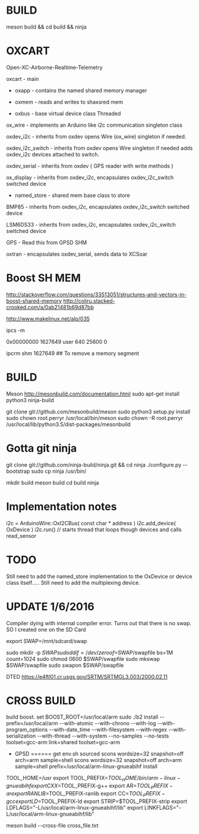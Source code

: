 BUILD
=====
meson build && cd build && ninja


OXCART
======
Open-XC-Airborne-Realtime-Telemetry

oxcart - main

* oxapp - contains the named shared memory manager

* oxmem - reads and writes to shaxsred mem

* oxbus - base virtual device class Threaded

ox_wire - implements an Arduino like i2c communication singleton class

oxdev_i2c - inherits from oxdev opens Wire (ox_wire) singleton if needed.

oxdev_i2c_switch - inherits from oxdev opens Wire singleton if needed
                   adds oxdev_i2c devices attached to switch.

oxdev_serial - inherits from oxdev ( GPS reader with write methods )

ox_display - inherits from oxdev_i2c, encapsulates oxdev_i2c_switch
             switched device

* named_store - shared mem base class to store 

BMP85 - inherits from oxdev_i2c, encapsulates oxdev_i2c_switch
        switched device

LSM6DS33 - inherits from oxdev_i2c, encapsulates oxdev_i2c_switch
           switched device

GPS - Read this from GPSD SHM


oxtran - encapsulates oxdev_serial, sends data to XCSoar 



Boost SH MEM
============
http://stackoverflow.com/questions/33513051/structures-and-vectors-in-boost-shared-memory
http://coliru.stacked-crooked.com/a/0ab21481b69d87bb

http://www.makelinux.net/alp/035

ipcs -m 

0x00000000 1627649   user    640       25600     0 

ipcrm shm 1627649 ## To remove a memory segment


BUILD
=====
Meson http://mesonbuild.com/documentation.html
sudo apt-get install python3 ninja-build

git clone git://github.com/mesonbuild/meson
sudo python3 setup.py install
sudo chown root.perryr /usr/local/bin/meson
sudo chown -R root.perryr /usr/local/lib/python3.5/dist-packages/mesonbuild

Gotta git ninja
===============
git clone git://github.com/ninja-build/ninja.git && cd ninja
./configure.py --bootstrap
sudo cp ninja /usr/bin/

mkdir build
meson build
cd build
ninja

Implementation notes
====================

i2c = ArduinoWire::OxI2CBus( const char * address )
i2c.add_device( OxDevice )
i2c.run()  // starts thread that loops though devices and calls read_sensor


TODO
====
Still need to add the named_store implementation to the OxDevice or device class itself.....
Still need to add the multiplexing device.


UPDATE 1/6/2016
===============
Compiler dying with internal compiler error. Turns out that there is no swap. SO I created one on the SD Card

export SWAP=/mnt/sdcard/swap

sudo mkdir -p $SWAP
sudo dd if=/dev/zero of=$SWAP/swapfile bs=1M count=1024
sudo chmod 0600 $SWAP/swapfile
sudo mkswap $SWAP/swapfile
sudo swapon $SWAP/swapfile

DTED
https://e4ftl01.cr.usgs.gov/SRTM/SRTMGL3.003/2000.02.11

CROSS BUILD
===========

build boost.
set BOOST_ROOT=/usr/local/arm
sudo ./b2 install --prefix=/usr/local/arm --with-atomic --with-chrono --with-log --with-program_options --with-date_time --with-filesystem --with-regex --with-serialization --with-thread --with-system --no-samples --no-tests toolset=gcc-arm link=shared toolset=gcc-arm

* GPSD
======
get env.sh sourced
scons wordsize=32 snapshot=off arch=arm sample=shell
scons wordsize=32 snapshot=off arch=arm sample=shell prefix=/usr/local/arm-linux-gnueabihf install

TOOL_HOME=/usr
export TOOL_PREFIX=${TOOL_HOME}/bin/arm-linux-gnueabihf
export CXX=$TOOL_PREFIX-g++
export AR=$TOOL_PREFIX-ar
export RANLIB=$TOOL_PREFIX-ranlib
export CC=$TOOL_PREFIX-gcc
export LD=$TOOL_PREFIX-ld
export STRIP=$TOOL_PREFIX-strip
export LDFLAGS="-L/usr/local/arm-linux-gnueabihf/lib"
export LINKFLAGS="-L/usr/local/arm-linux-gnueabihf/lib"

meson build --cross-file cross_file.txt